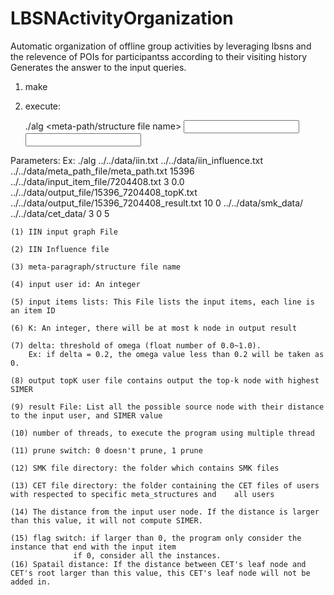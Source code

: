 # LBSNActivityOrganization
Automatic organization of offline group activities by leveraging lbsns and the relevence of POIs for participantss according to their visiting history
Generates the answer to the input queries.

1. make
2. execute:

	./alg <IIN Graph> <Influence Graph> <meta-path/structure file name> <input user> <input item file> <k> <delta> <output top K user File> <output result File> <number of threads> <pruning option> <SMK files directory> <CET files directory> <distance> <flag> <spatial distance>

Parameters:
	Ex: ./alg ../../data/iin.txt ../../data/iin_influence.txt ../../data/meta_path_file/meta_path.txt 15396 ../../data/input_item_file/7204408.txt 3 0.0 ../../data/output_file/15396_7204408_topK.txt ../../data/output_file/15396_7204408_result.txt 10 0 ../../data/smk_data/ ../../data/cet_data/ 3 0 5

	(1) IIN input graph File

	(2) IIN Influence file

	(3) meta-paragraph/structure file name

	(4) input user id: An integer

	(5) input items lists: This File lists the input items, each line is an item ID

	(6) K: An integer, there will be at most k node in output result

	(7) delta: threshold of omega (float number of 0.0~1.0). 
        Ex: if delta = 0.2, the omega value less than 0.2 will be taken as 0.

	(8) output topK user file contains output the top-k node with highest SIMER

	(9) result File: List all the possible source node with their distance to the input user, and SIMER value
					
	(10) number of threads, to execute the program using multiple thread

	(11) prune switch: 0 doesn't prune, 1 prune

	(12) SMK file directory: the folder which contains SMK files

	(13) CET file directory: the folder containing the CET files of users with respected to specific meta_structures and    all users

	(14) The distance from the input user node. If the distance is larger than this value, it will not compute SIMER.

	(15) flag switch: if larger than 0, the program only consider the instance that end with the input item
				  if 0, consider all the instances.
	(16) Spatail distance: If the distance between CET's leaf node and CET's root larger than this value, this CET's leaf node will not be added in.
